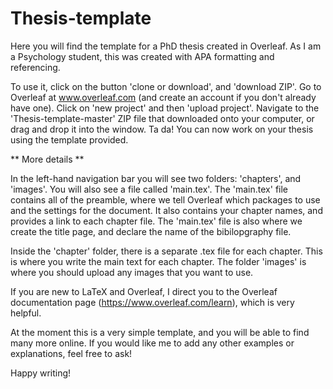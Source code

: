 # Thesis-template

Here you will find the template for a PhD thesis created in Overleaf. 
As I am a Psychology student, this was created with APA formatting and referencing.

To use it, click on the button 'clone or download', and 'download ZIP'.
Go to Overleaf at www.overleaf.com (and create an account if you don't already have one).
Click on 'new project' and then 'upload project'.
Navigate to the 'Thesis-template-master' ZIP file that downloaded onto your computer, or drag and drop it into the window.
Ta da! You can now work on your thesis using the template provided.



** More details **

In the left-hand navigation bar you will see two folders: 'chapters', and 'images'. You will also see a file called 'main.tex'.
The 'main.tex' file contains all of the preamble, where we tell Overleaf which packages to use and the settings for the document.
It also contains your chapter names, and provides a link to each chapter file.
The 'main.tex' file is also where we create the title page, and declare the name of the bibilopgraphy file.

Inside the 'chapter' folder, there is a separate .tex file for each chapter. 
This is where you write the main text for each chapter.
The folder 'images' is where you should upload any images that you want to use.

If you are new to LaTeX and Overleaf, I direct you to the Overleaf documentation page (https://www.overleaf.com/learn), which is very helpful.

At the moment this is a very simple template, and you will be able to find many more online.
If you would like me to add any other examples or explanations, feel free to ask!

Happy writing!
